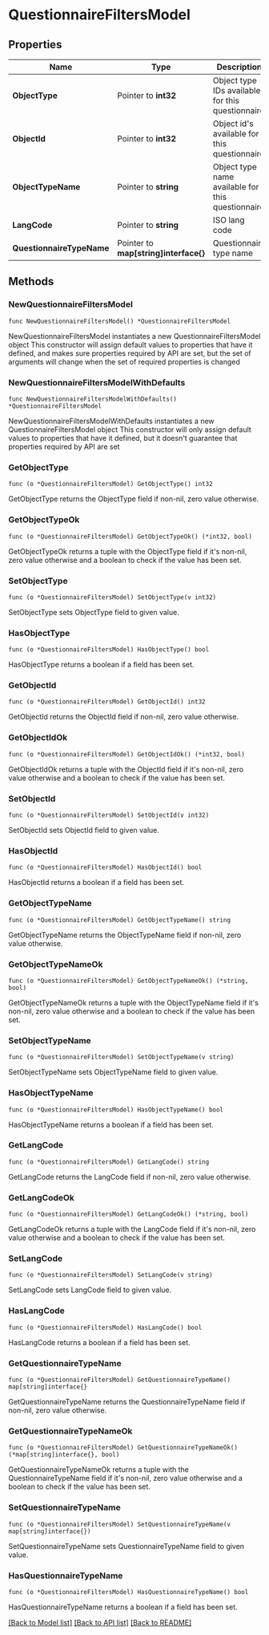# QuestionnaireFiltersModel

## Properties

Name | Type | Description | Notes
------------ | ------------- | ------------- | -------------
**ObjectType** | Pointer to **int32** | Object type IDs available for this questionnaire | [optional] [readonly] 
**ObjectId** | Pointer to **int32** | Object id&#39;s available for this questionnaire | [optional] [readonly] 
**ObjectTypeName** | Pointer to **string** | Object type name available for this questionnaire | [optional] [readonly] 
**LangCode** | Pointer to **string** | ISO lang code | [optional] 
**QuestionnaireTypeName** | Pointer to **map[string]interface{}** | Questionnaire type name | [optional] [readonly] 

## Methods

### NewQuestionnaireFiltersModel

`func NewQuestionnaireFiltersModel() *QuestionnaireFiltersModel`

NewQuestionnaireFiltersModel instantiates a new QuestionnaireFiltersModel object
This constructor will assign default values to properties that have it defined,
and makes sure properties required by API are set, but the set of arguments
will change when the set of required properties is changed

### NewQuestionnaireFiltersModelWithDefaults

`func NewQuestionnaireFiltersModelWithDefaults() *QuestionnaireFiltersModel`

NewQuestionnaireFiltersModelWithDefaults instantiates a new QuestionnaireFiltersModel object
This constructor will only assign default values to properties that have it defined,
but it doesn't guarantee that properties required by API are set

### GetObjectType

`func (o *QuestionnaireFiltersModel) GetObjectType() int32`

GetObjectType returns the ObjectType field if non-nil, zero value otherwise.

### GetObjectTypeOk

`func (o *QuestionnaireFiltersModel) GetObjectTypeOk() (*int32, bool)`

GetObjectTypeOk returns a tuple with the ObjectType field if it's non-nil, zero value otherwise
and a boolean to check if the value has been set.

### SetObjectType

`func (o *QuestionnaireFiltersModel) SetObjectType(v int32)`

SetObjectType sets ObjectType field to given value.

### HasObjectType

`func (o *QuestionnaireFiltersModel) HasObjectType() bool`

HasObjectType returns a boolean if a field has been set.

### GetObjectId

`func (o *QuestionnaireFiltersModel) GetObjectId() int32`

GetObjectId returns the ObjectId field if non-nil, zero value otherwise.

### GetObjectIdOk

`func (o *QuestionnaireFiltersModel) GetObjectIdOk() (*int32, bool)`

GetObjectIdOk returns a tuple with the ObjectId field if it's non-nil, zero value otherwise
and a boolean to check if the value has been set.

### SetObjectId

`func (o *QuestionnaireFiltersModel) SetObjectId(v int32)`

SetObjectId sets ObjectId field to given value.

### HasObjectId

`func (o *QuestionnaireFiltersModel) HasObjectId() bool`

HasObjectId returns a boolean if a field has been set.

### GetObjectTypeName

`func (o *QuestionnaireFiltersModel) GetObjectTypeName() string`

GetObjectTypeName returns the ObjectTypeName field if non-nil, zero value otherwise.

### GetObjectTypeNameOk

`func (o *QuestionnaireFiltersModel) GetObjectTypeNameOk() (*string, bool)`

GetObjectTypeNameOk returns a tuple with the ObjectTypeName field if it's non-nil, zero value otherwise
and a boolean to check if the value has been set.

### SetObjectTypeName

`func (o *QuestionnaireFiltersModel) SetObjectTypeName(v string)`

SetObjectTypeName sets ObjectTypeName field to given value.

### HasObjectTypeName

`func (o *QuestionnaireFiltersModel) HasObjectTypeName() bool`

HasObjectTypeName returns a boolean if a field has been set.

### GetLangCode

`func (o *QuestionnaireFiltersModel) GetLangCode() string`

GetLangCode returns the LangCode field if non-nil, zero value otherwise.

### GetLangCodeOk

`func (o *QuestionnaireFiltersModel) GetLangCodeOk() (*string, bool)`

GetLangCodeOk returns a tuple with the LangCode field if it's non-nil, zero value otherwise
and a boolean to check if the value has been set.

### SetLangCode

`func (o *QuestionnaireFiltersModel) SetLangCode(v string)`

SetLangCode sets LangCode field to given value.

### HasLangCode

`func (o *QuestionnaireFiltersModel) HasLangCode() bool`

HasLangCode returns a boolean if a field has been set.

### GetQuestionnaireTypeName

`func (o *QuestionnaireFiltersModel) GetQuestionnaireTypeName() map[string]interface{}`

GetQuestionnaireTypeName returns the QuestionnaireTypeName field if non-nil, zero value otherwise.

### GetQuestionnaireTypeNameOk

`func (o *QuestionnaireFiltersModel) GetQuestionnaireTypeNameOk() (*map[string]interface{}, bool)`

GetQuestionnaireTypeNameOk returns a tuple with the QuestionnaireTypeName field if it's non-nil, zero value otherwise
and a boolean to check if the value has been set.

### SetQuestionnaireTypeName

`func (o *QuestionnaireFiltersModel) SetQuestionnaireTypeName(v map[string]interface{})`

SetQuestionnaireTypeName sets QuestionnaireTypeName field to given value.

### HasQuestionnaireTypeName

`func (o *QuestionnaireFiltersModel) HasQuestionnaireTypeName() bool`

HasQuestionnaireTypeName returns a boolean if a field has been set.


[[Back to Model list]](../README.md#documentation-for-models) [[Back to API list]](../README.md#documentation-for-api-endpoints) [[Back to README]](../README.md)


